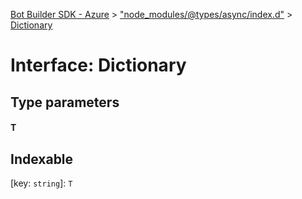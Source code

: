 [Bot Builder SDK - Azure](../README.md) > ["node_modules/@types/async/index.d"](../modules/_node_modules__types_async_index_d_.md) > [Dictionary](../interfaces/_node_modules__types_async_index_d_.dictionary.md)



# Interface: Dictionary

## Type parameters
#### T 
## Indexable

\[key: `string`\]:&nbsp;`T`

